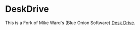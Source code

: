 DeskDrive
=========

This is a Fork of Mike Ward's (Blue Onion Software) [Desk Drive](http://blueonionsoftware.com/deskdrive.aspx).